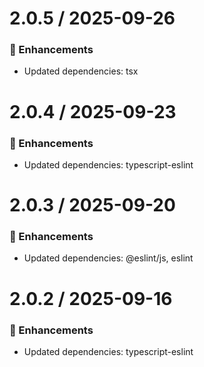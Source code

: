 # 2.0.5 / 2025-09-26

### :tada: Enhancements
- Updated dependencies: tsx

# 2.0.4 / 2025-09-23

### :tada: Enhancements
- Updated dependencies: typescript-eslint

# 2.0.3 / 2025-09-20

### :tada: Enhancements
- Updated dependencies: @eslint/js, eslint

# 2.0.2 / 2025-09-16

### :tada: Enhancements
- Updated dependencies: typescript-eslint

